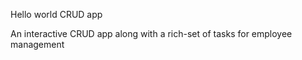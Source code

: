 Hello world CRUD app

An interactive CRUD app along with a rich-set of tasks for employee management